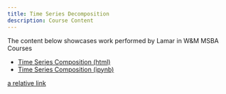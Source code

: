 ```yaml
---
title: Time Series Decomposition
description: Course Content
---
```


The content below showcases work performed by Lamar in W&M MSBA Courses
- [Time Series Composition (html)](TimeSeriesDecomposition.html)
- [Time Series Composition (ipynb)](TimeSeriesDecomposition.ipynb)

[a relative link](https://cdn.jsdeliver.net/gh/Lamar-S/lamar-s.github.io/index.mdd)
